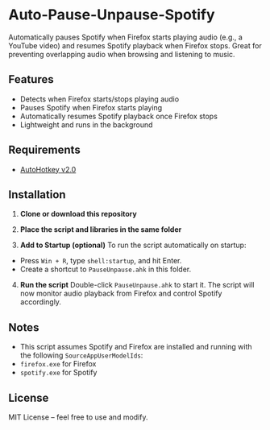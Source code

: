 # Auto-Pause-Unpause-Spotify

Automatically pauses Spotify when Firefox starts playing audio (e.g., a YouTube video) and resumes Spotify playback when Firefox stops. Great for preventing overlapping audio when browsing and listening to music.

## Features

- Detects when Firefox starts/stops playing audio
- Pauses Spotify when Firefox starts playing
- Automatically resumes Spotify playback once Firefox stops
- Lightweight and runs in the background

## Requirements

- [AutoHotkey v2.0](https://www.autohotkey.com/)

## Installation

1. **Clone or download this repository**

2. **Place the script and libraries in the same folder**

3. **Add to Startup (optional)**
To run the script automatically on startup:
- Press `Win + R`, type `shell:startup`, and hit Enter.
- Create a shortcut to `PauseUnpause.ahk` in this folder.

4. **Run the script**
Double-click `PauseUnpause.ahk` to start it. The script will now monitor audio playback from Firefox and control Spotify accordingly.

## Notes

- This script assumes Spotify and Firefox are installed and running with the following `SourceAppUserModelIds`:
- `firefox.exe` for Firefox
- `spotify.exe` for Spotify

## License

MIT License – feel free to use and modify.

